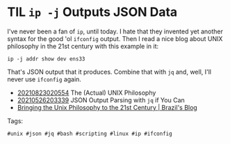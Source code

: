 # TIL `ip -j` Outputs JSON Data

I've never been a fan of `ip`, until today. I hate that they invented
yet another syntax for the good 'ol `ifconfig` output. Then I read a
nice blog about UNIX philosophy in the 21st century with this example in
it:

```
ip -j addr show dev ens33
```

That's JSON output that it produces. Combine that with `jq` and, well,
I'll never use `ifconfig` again.

* [20210823020554](/20210823020554/) The (Actual) UNIX Philosophy
* [20210526203339](/20210526203339/) JSON Output Parsing with `jq` if You Can
* [Bringing the Unix Philosophy to the 21st Century \| Brazil\'s Blog](https://blog.kellybrazil.com/2019/11/26/bringing-the-unix-philosophy-to-the-21st-century/)

Tags:

    #unix #json #jq #bash #scripting #linux #ip #ifconfig
